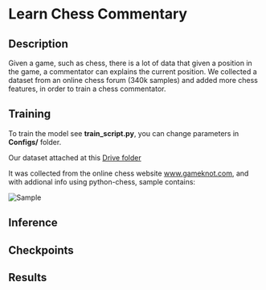 # Learn Chess Commentary

## Description
Given a game, such as chess, there is a lot of data that given a position in the game, a commentator can explains the current position. We collected a dataset from an online chess forum (340k samples) and added more chess features, in order to train a chess commentator.

## Training

To train the model see **train_script.py**, you can change parameters in **Configs/** folder.

Our dataset attached at this [Drive folder](https://drive.google.com/drive/folders/1b-HxT47mZ2V7ex7rv0lH-ut2ka0I92kF?usp=sharing)

It was collected from the online chess website www.gameknot.com, and with addional info using python-chess, sample contains:

![Sample](https://github.com/nofarmordehai/Learn-Chess-Commentary/blob/main/Sample%20example.jpg)

## Inference

## Checkpoints

## Results

